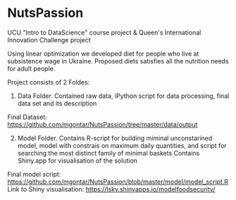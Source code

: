 # NutsPassion
UCU "Intro to DataScience" course project & Queen's International Innovation Challenge project

Using linear optimization we developed diet for people who live at subsistence wage in Ukraine. Proposed diets satisfies all the nutrition needs for adult people.

Project consists of 2 Foldes:
1) Data Folder. Contained raw data, iPython script for data processing, final data set and its description

Final Dataset: https://github.com/mgontar/NutsPassion/tree/master/data/output

2) Model Folder.
Contains R-script for building miminal unconstarined model, model with constrais on maximum daily quantities, and script for searching the most distinct family of minimal baskets
Contains Shiny.app for visualisation of the solution

Final model script: https://github.com/mgontar/NutsPassion/blob/master/model/model_script.R
Link to Shiny visualisation: https://lsky.shinyapps.io/modelfoodsecurity/



